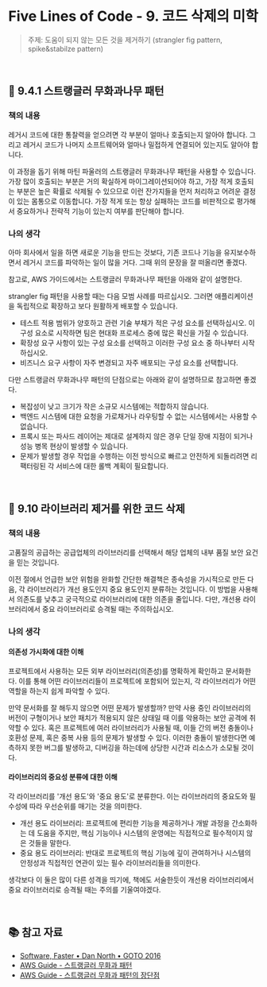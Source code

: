 # Five Lines of Code - 9. 코드 삭제의 미학

> 주제: 도움이 되지 않는 모든 것을 제거하기 (strangler fig pattern, spike&stabilze pattern)

<br/>

## 🔖 9.4.1 스트랭글러 무화과나무 패턴

### 책의 내용

레거시 코드에 대한 통찰력을 얻으려면 각 부분이 얼마나 호출되는지 알아야 합니다. 그리고 레거시 코드가 나머지 소프트웨어와 얼마나 밀접하게 연결되어 있는지도 알아야 합니다.

이 과정을 돕기 위해 마틴 파울러의 스트랭글러 무화과나무 패턴을 사용할 수 있습니다. 가장 많이 호출되는 부분은 거의 확실하게 마이그레이션되어야 하고, 가장 적게 호출되는 부분은 높은 확률로 삭제될 수 있으므로 이런 잔가지들을 먼저 처리하고 어려운 결정이 있는 몸통으로 이동합니다. 가장 적게 또는 항상 실패하는 코드를 비판적으로 평가해서 중요하거나 전략적 기능이 있는지 여부를 판단해야 합니다.

### 나의 생각

아마 회사에서 일을 하면 새로운 기능을 만드는 것보다, 기존 코드나 기능을 유지보수하면서 레거시 코드를 파악하는 일이 많을 거다. 그때 위의 문장을 잘 떠올리면 좋겠다.

참고로, AWS 가이드에서는 스트랭글러 무화과나무 패턴을 아래와 같이 설명한다.

strangler fig 패턴을 사용할 때는 다음 모범 사례를 따르십시오. 그러면 애플리케이션을 독립적으로 확장하고 보다 원활하게 배포할 수 있습니다.

- 테스트 적용 범위가 양호하고 관련 기술 부채가 적은 구성 요소를 선택하십시오. 이 구성 요소로 시작하면 팀은 현대화 프로세스 중에 많은 확신을 가질 수 있습니다.
- 확장성 요구 사항이 있는 구성 요소를 선택하고 이러한 구성 요소 중 하나부터 시작하십시오.
- 비즈니스 요구 사항이 자주 변경되고 자주 배포되는 구성 요소를 선택합니다.

다만 스트랭글러 무화과나무 패턴의 단점으로는 아래와 같이 설명하므로 참고하면 좋겠다.

- 복잡성이 낮고 크기가 작은 소규모 시스템에는 적합하지 않습니다.
- 백엔드 시스템에 대한 요청을 가로채거나 라우팅할 수 없는 시스템에서는 사용할 수 없습니다.
- 프록시 또는 파사드 레이어는 제대로 설계하지 않은 경우 단일 장애 지점이 되거나 성능 병목 현상이 발생할 수 있습니다.
- 문제가 발생할 경우 작업을 수행하는 이전 방식으로 빠르고 안전하게 되돌리려면 리팩터링된 각 서비스에 대한 롤백 계획이 필요합니다.

<br/>

## 🔖 9.10 라이브러리 제거를 위한 코드 삭제

### 책의 내용

고품질의 공급하는 공급업체의 라이브러리를 선택해서 해당 업체의 내부 품질 보안 요건을 믿는 것입니다.

이전 절에서 언급한 보안 위험을 완화할 간단한 해결책은 종속성을 가시적으로 만든 다음, 각 라이브러리가 개선 용도인지 중요 용도인지 분류하는 것입니다. 이 방법을 사용해서 의존도를 낮추고 궁극적으로 라이브러리에 대한 의존을 줄입니다. 다만, 개선용 라이브러리에서 중요 라이브러리로 승격될 때는 주의하십시오.

### 나의 생각

#### 의존성 가시화에 대한 이해

프로젝트에서 사용하는 모든 외부 라이브러리(의존성)를 명확하게 확인하고 문서화한다. 이를 통해 어떤 라이브러리들이 프로젝트에 포함되어 있는지, 각 라이브러리가 어떤 역할을 하는지 쉽게 파악할 수 있다.

만약 문서화를 잘 해두지 않으면 어떤 문제가 발생할까? 만약 사용 중인 라이브러리의 버전이 구형이거나 보안 패치가 적용되지 않은 상태일 때 이를 악용하는 보안 공격에 취약할 수 있다. 혹은 프로젝트에 여러 라이브러리가 사용될 때, 이들 간의 버전 충돌이나 호환성 문제, 혹은 중복 사용 등의 문제가 발생할 수 있다. 이러한 충돌이 발생한다면 예측하지 못한 버그를 발생하고, 디버깅을 하는데에 상당한 시간과 리소스가 소모될 것이다.

#### 라이브러리의 중요성 분류에 대한 이해

각 라이브러리를 '개선 용도'와 '중요 용도'로 분류한다. 이는 라이브러리의 중요도와 필수성에 따라 우선순위를 매기는 것을 의미한다.

- 개선 용도 라이브러리: 프로젝트에 편리한 기능을 제공하거나 개발 과정을 간소화하는 데 도움을 주지만, 핵심 기능이나 시스템의 운영에는 직접적으로 필수적이지 않은 것들을 말한다.
- 중요 용도 라이브러리: 반대로 프로젝트의 핵심 기능에 깊이 관여하거나 시스템의 안정성과 직접적인 연관이 있는 필수 라이브러리들을 의미한다.

생각보다 이 둘은 많이 다른 성격을 띄기에, 책에도 서술한듯이 개선용 라이브러리에서 중요 라이브러리로 승격될 때는 주의를 기울여야겠다.

<br/>

## 📚 참고 자료

- [Software, Faster • Dan North • GOTO 2016](https://www.youtube.com/watch?v=USc-yLHXNUg)
- [AWS Guide - 스트랭글러 무화과 패턴](https://docs.aws.amazon.com/ko_kr/prescriptive-guidance/latest/modernization-aspnet-web-services/fig-pattern.html)
- [AWS Guide - 스트랭글러 무화과 패턴의 장단점](https://docs.aws.amazon.com/ko_kr/prescriptive-guidance/latest/modernization-decomposing-monoliths/strangler-fig.html)
